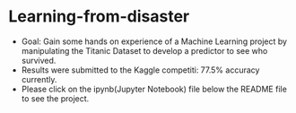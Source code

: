 # Learning-from-disaster
- Goal: Gain some hands on experience of a Machine Learning project by manipulating the Titanic Dataset to develop a predictor to see who survived. 
- Results were submitted to the Kaggle competiti: 77.5% accuracy currently.
- Please click on the ipynb(Jupyter Notebook) file below the README file to see the project.
